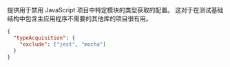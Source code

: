 
提供用于禁用 JavaScript 项目中特定模块的类型获取的配置。 这对于在测试基础结构中包含主应用程序不需要的其他库的项目很有用。

```json
{
  "typeAcquisition": {
    "exclude": ["jest", "mocha"]
  }
}
```
